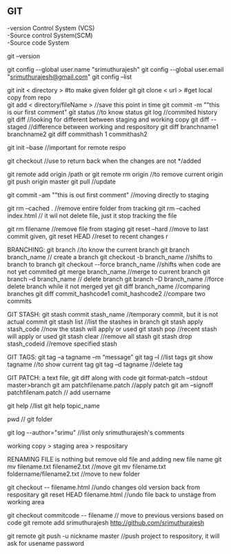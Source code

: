 ## GIT  
-version Control System (VCS)  
-Source control System(SCM)  
-Source code System  


git –version	 

git config --global user.name "srimuthurajesh"
git config --global user.email "srimuthurajesh@gmail.com"
git config –list

git init < directory >	#to make given folder git
git clone < url >       #get local copy from repo  
git add < directory/fileName >   			//save this point in time
git commit -m ""this is our first comment"
git status     	//to know status
git log			//commited history
git diff			//looking for different between staging and working copy
git diff --staged 	//difference between working and respository
git diff branchname1 branchname2
git diff commithash 1 commithash2




git init –base 	//important for remote respo

git checkout <url> 		//use to return back when the changes are not */added

git remote add origin /path or<url>
git remote rm origin		//to remove current origin
git push origin master
git pull				//update

git commit -am ""this is out first comment"		//moving directly to staging

git rm –cached .		//remove entire folder from tracking
git rm –cached index.html    // it wil not delete file, just it stop tracking the file

git rm filename	//remove file from staging
git reset –hard		//move to last commit given, 
git reset HEAD	//reset to recent changes r


BRANCHING:
git branch   			//to know the current branch
git branch branch_name	// create a branch
git checkout -b branch_name	//shifts to branch to branch
git checkout --force branch_name 	//shifts when code are not yet commited
git merge branch_name	//merge to current branch
git branch –d branch_name	// delete branch
git branch –D branch_name	//force delete branch while it not merged yet
git diff branch_name		//comparing branches
git diff commit_hashcode1 comit_hashcode2	//compare two commits

GIT STASH:
git stash commit stash_name		//temporary commit, but it is not actual commit
git stash list			//list the  stashes in branch 
git stash apply stash_code	//now the stash will apply or used
git stash pop			//recent stash will apply or used
git stash clear			//remove all stash
git stash drop stash_codeid	//remove specified stash


GIT TAGS:
git tag –a tagname –m “message”
git tag –l		//list tags
git show tagname	//to show current tag
git tag –d tagname	//delete tag

GIT PATCH: a text file, git diff along with code
git format-patch –stdout master>branch
git am patchfilename.patch 	//apply patch
git am –signoff patchfilenam.patch	// add username


git help	//list
git help topic_name

pwd 	// git folder

git log --author="srimu"     //list only srimuthurajesh's comments

working copy > staging area > respositary


RENAMING FILE is nothing but remove old file and adding new file name
git mv filename.txt filename2.txt                //move 
git mv filename.txt foldername/filename2.txt //move to new folder

git checkout -- filename.html    //undo changes old version back from respositary
git reset HEAD filename.html    //undo file back to unstage from working area

git checkout commitcode -- filename	// move to previous versions based on code
git remote add srimuthurajesh http://github.com/srimuthurajesh

git remote
git push -u nickname master    //push project to respository, it will ask for usename password
